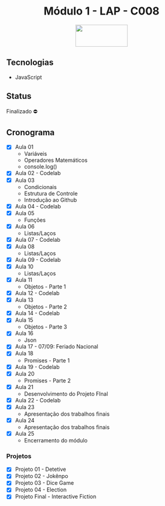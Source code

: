 <h1 align="center">
    Módulo 1 - LAP - C008
</h1>

<p align="center">
    <a href="https://blueedtech.com.br/">
        <img src="https://github.com/gabrielsfarias/Blue-Edtech-C008-M01-LAP/blob/main/Projetos/logo-blue-croped.gif" width="138" height="58" />
    </a>
</p>

## Tecnologias
- JavaScript

## Status
Finalizado ⛔

## Cronograma

- [x]  Aula 01
    - Variáveis
    - Operadores Matemáticos
    - console.log()
- [x]  Aula 02 - Codelab
- [x]  Aula 03
    - Condicionais
    - Estrutura de Controle
    - Introdução ao Github
- [x]  Aula 04 - Codelab
- [x]  Aula 05
    - Funções
- [x]  Aula 06
    - Listas/Laços
- [x]  Aula 07 - Codelab
- [x]  Aula 08
    - Listas/Laços
- [x]  Aula 09 - Codelab
- [x] Aula 10
    - Listas/Laços
- [x]  Aula 11
    - Objetos - Parte 1
- [x]  Aula 12 - Codelab
- [x]  Aula 13
    - Objetos - Parte 2
- [x]  Aula 14 - Codelab
- [x]  Aula 15
    - Objetos - Parte 3
- [x]  Aula 16
    - Json
- [x]  Aula 17 - 07/09: Feriado Nacional
- [x]  Aula 18
    - Promises - Parte 1
- [x]  Aula 19 - Codelab
- [x]  Aula 20
    - Promises - Parte 2
- [x]  Aula 21
    - Desenvolvimento do Projeto FInal
- [x]  Aula 22 - Codelab
- [x]  Aula 23
    - Apresentação dos trabalhos finais
- [x]  Aula 24
    - Apresentação dos trabalhos finais
- [x]  Aula 25
    - Encerramento do módulo
    
### Projetos

- [x] Projeto 01 - Detetive
- [x] Projeto 02 - Jokênpo
- [x] Projeto 03 - Dice Game
- [x] Projeto 04 - Election
- [x] Projeto Final - Interactive Fiction
